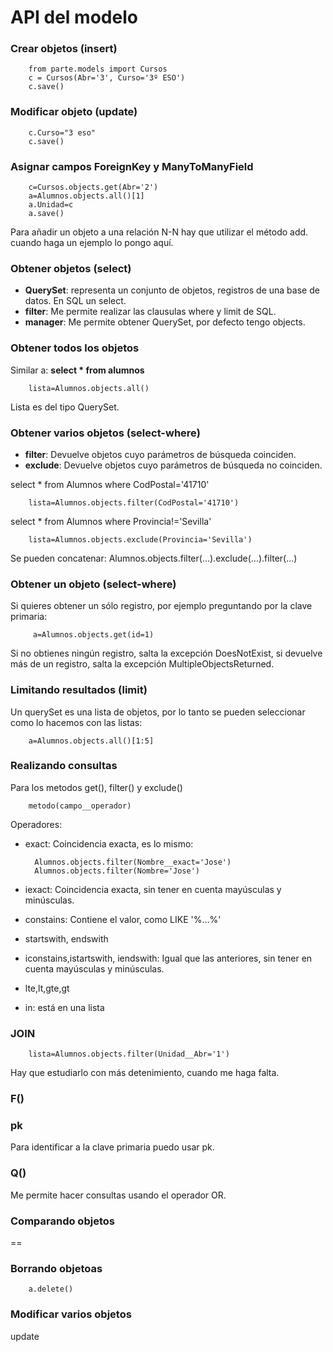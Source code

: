 # API del modelo

### Crear objetos (insert)

		from parte.models import Cursos
		c = Cursos(Abr='3', Curso='3º ESO')
		c.save()

### Modificar objeto (update)

		c.Curso="3 eso"
		c.save()

### Asignar campos ForeignKey y ManyToManyField

		c=Cursos.objects.get(Abr='2')
		a=Alumnos.objects.all()[1]
		a.Unidad=c
		a.save()

Para añadir un objeto a una relación N-N hay que utilizar el método add. cuando haga un ejemplo lo pongo aquí.

### Obtener objetos (select)

* **QuerySet**: representa un conjunto de objetos, registros de una base de datos. En SQL un select.
* **filter**: Me permite realizar las clausulas where y limit de SQL.
* **manager**: Me permite obtener QuerySet, por defecto tengo objects.

### Obtener todos los objetos

Similar a: **select * from alumnos**
		
		lista=Alumnos.objects.all()

Lista es del tipo QuerySet.

### Obtener varios objetos (select-where)

* **filter**: Devuelve objetos cuyo parámetros de búsqueda coinciden.
* **exclude**: Devuelve objetos cuyo parámetros de búsqueda no coinciden.

select * from Alumnos where CodPostal='41710'
	
		lista=Alumnos.objects.filter(CodPostal='41710')

select * from Alumnos where Provincia!='Sevilla'

		lista=Alumnos.objects.exclude(Provincia='Sevilla')

Se pueden concatenar: Alumnos.objects.filter(...).exclude(...).filter(...)


### Obtener un objeto (select-where)

Si quieres obtener un sólo registro, por ejemplo preguntando por la clave primaria:

		 a=Alumnos.objects.get(id=1)

Si no obtienes ningún registro, salta la excepción DoesNotExist, si devuelve más de un registro, salta la excepción MultipleObjectsReturned.

### Limitando resultados (limit)

Un querySet es una lista de objetos, por lo tanto se pueden seleccionar como lo hacemos con las listas:

		a=Alumnos.objects.all()[1:5]

### Realizando consultas

Para los metodos get(), filter() y exclude()

		metodo(campo__operador)

Operadores:

* exact: Coincidencia exacta, es lo mismo:

		Alumnos.objects.filter(Nombre__exact='Jose')
		Alumnos.objects.filter(Nombre='Jose')

* iexact: Coincidencia exacta, sin tener en cuenta mayúsculas y minúsculas.
* constains: Contiene el valor, como LIKE '%...%'
* startswith, endswith
* iconstains,istartswith, iendswith: Igual que las anteriores, sin tener en cuenta mayúsculas y minúsculas.
* lte,lt,gte,gt
* in: está en una lista


### JOIN

		lista=Alumnos.objects.filter(Unidad__Abr='1')

Hay que estudiarlo con más detenimiento, cuando me haga falta.

### F()

### pk

Para identificar a la clave primaria puedo usar pk.

### Q()

Me permite hacer consultas usando el operador OR.


### Comparando objetos

==

### Borrando objetoas

		a.delete()

### Modificar varios objetos

update

